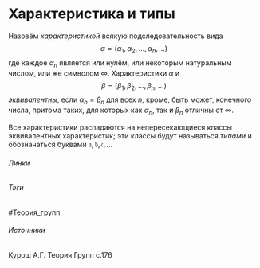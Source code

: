 # Характеристика и типы
Назовём *характеристикой* всякую подследовательность вида 
$$
\alpha=(\alpha_{1},\alpha_{2},\dots,\alpha_{n},\dots)
$$
где каждое $\alpha_n$ является или нулём, или некоторым натуральным числом, или же символом $\infty$. Характеристики $\alpha$ и 
$$
\beta=(\beta_{1},\beta_{2},\dots,\beta_n,\dots)
$$
*эквивалентны*, если $\alpha_{n}=\beta_{n}$ для всех $n$, кроме, быть может, конечного числа, притома таких, для которых как $\alpha_{n}$, так и $\beta_n$ отличны от $\infty$.

Все характеристики распадаются на непересекающиеся классы эквивалентных характеристик; эти классы будут называться *типами* и обозначаться буквами $\mathfrak{a},\mathfrak{b},\mathfrak{c},\dots$
###### Линки

###### Тэги
 #Теория_групп  
###### Источники
 Курош А.Г. Теория Групп с.176